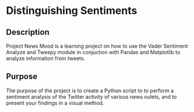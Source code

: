 # Distinguishing Sentiments

## Description

 Project News Mood is a learning project on how to use the Vader Sentiment Analyze and Tweepy module in conjuction with Pandas and Matplotlib to analyze information from tweets.
 
## Purpose

The purpose of the project is to create a Python script to to perform a sentiment analysis of the Twitter activity of various news oulets, and to present your findings in a visual method.
